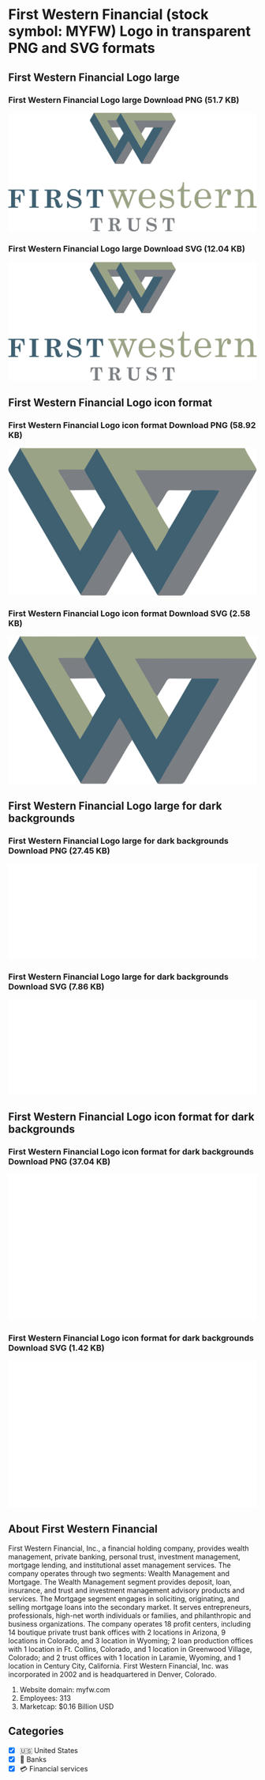 # First Western Financial (stock symbol: MYFW) Logo in transparent PNG and SVG formats

## First Western Financial Logo large

### First Western Financial Logo large Download PNG (51.7 KB)

![First Western Financial Logo large Download PNG (51.7 KB)](/img/orig/MYFW_BIG-de55bfa6.png)

### First Western Financial Logo large Download SVG (12.04 KB)

![First Western Financial Logo large Download SVG (12.04 KB)](/img/orig/MYFW_BIG-258e6987.svg)

## First Western Financial Logo icon format

### First Western Financial Logo icon format Download PNG (58.92 KB)

![First Western Financial Logo icon format Download PNG (58.92 KB)](/img/orig/MYFW-5ea92a5e.png)

### First Western Financial Logo icon format Download SVG (2.58 KB)

![First Western Financial Logo icon format Download SVG (2.58 KB)](/img/orig/MYFW-81b72521.svg)

## First Western Financial Logo large for dark backgrounds

### First Western Financial Logo large for dark backgrounds Download PNG (27.45 KB)

![First Western Financial Logo large for dark backgrounds Download PNG (27.45 KB)](/img/orig/MYFW_BIG.D-36bfab38.png)

### First Western Financial Logo large for dark backgrounds Download SVG (7.86 KB)

![First Western Financial Logo large for dark backgrounds Download SVG (7.86 KB)](/img/orig/MYFW_BIG.D-3ade69ac.svg)

## First Western Financial Logo icon format for dark backgrounds

### First Western Financial Logo icon format for dark backgrounds Download PNG (37.04 KB)

![First Western Financial Logo icon format for dark backgrounds Download PNG (37.04 KB)](/img/orig/MYFW.D-0f9bd554.png)

### First Western Financial Logo icon format for dark backgrounds Download SVG (1.42 KB)

![First Western Financial Logo icon format for dark backgrounds Download SVG (1.42 KB)](/img/orig/MYFW.D-a4a158a8.svg)

## About First Western Financial

First Western Financial, Inc., a financial holding company, provides wealth management, private banking, personal trust, investment management, mortgage lending, and institutional asset management services. The company operates through two segments: Wealth Management and Mortgage. The Wealth Management segment provides deposit, loan, insurance, and trust and investment management advisory products and services. The Mortgage segment engages in soliciting, originating, and selling mortgage loans into the secondary market. It serves entrepreneurs, professionals, high-net worth individuals or families, and philanthropic and business organizations. The company operates 18 profit centers, including 14 boutique private trust bank offices with 2 locations in Arizona, 9 locations in Colorado, and 3 location in Wyoming; 2 loan production offices with 1 location in Ft. Collins, Colorado, and 1 location in Greenwood Village, Colorado; and 2 trust offices with 1 location in Laramie, Wyoming, and 1 location in Century City, California. First Western Financial, Inc. was incorporated in 2002 and is headquartered in Denver, Colorado.

1. Website domain: myfw.com
2. Employees: 313
3. Marketcap: $0.16 Billion USD


## Categories
- [x] 🇺🇸 United States
- [x] 🏦 Banks
- [x] 💳 Financial services
